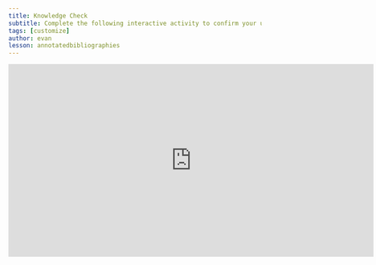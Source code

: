 ```yaml
---
title: Knowledge Check
subtitle: Complete the following interactive activity to confirm your understanding.
tags: [customize]
author: evan
lesson: annotatedbibliographies
---
```


<iframe src="https://h5pstudio.ecampusontario.ca/h5p/42124/embed" width="727" height="384" frameborder="0" allowfullscreen="allowfullscreen"></iframe><script src="https://h5pstudio.ecampusontario.ca/modules/contrib/h5p/vendor/h5p/h5p-core/js/h5p-resizer.js" charset="UTF-8"></script>